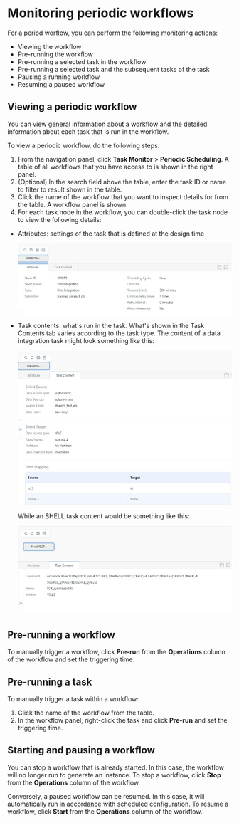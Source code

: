 # Monitoring periodic workflows

For a period worflow, you can perform the following monitoring actions:
- Viewing the workflow
- Pre-running the workflow
- Pre-running a selected task in the workflow
- Pre-running a selected task and the subsequent tasks of the task
- Pausing a running workflow
- Resuming a paused workflow

## Viewing a periodic workflow

You can view general information about a workflow and the detailed information about each task that is run in the workflow.

To view a periodic workflow, do the following steps:
1. From the navigation panel, click **Task Monitor** > **Periodic Scheduling**. A table of all workflows that you have access to is shown in the right panel.
2. (Optional) In the search field above the table, enter the task ID or name to filter to result shown in the table.
3. Click the name of the workflow that you want to inspect details for from the table. A workflow panel is shown.
4. For each task node in the workflow, you can double-click the task node to view the following details:
  - Attributes: settings of the task that is defined at the design time

    ![Task attributes in the workflow monitor](workflow_attributes.jpg)

  - Task contents: what's run in the task. What's shown in the Task Contents tab varies according to the task type. The content of a data integration task might look something like this:

    ![Task contents in the workflow monitor](workflow_taskcontents.jpg)

    While an SHELL task content would be something like this:

    ![Task contents in the workflow monitor](workflow_taskcontents2.jpg)

## Pre-running a workflow

To manually trigger a workflow, click **Pre-run** from the **Operations** column of the workflow and set the triggering time.

## Pre-running a task

To manually trigger a task within a workflow:
1. Click the name of the workflow from the table.
2. In the workflow panel, right-click the task and click **Pre-run** and set the triggering time.

## Starting and pausing a workflow

You can stop a workflow that is already started. In this case, the workflow will no longer run to generate an instance. To stop a workflow, click **Stop** from the **Operations** column of the workflow.

Conversely, a paused workflow can be resumed. In this case, it will automatically run in accordance with scheduled configuration. To resume a workflow, click **Start** from the **Operations** column of the workflow.
